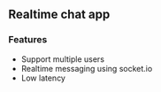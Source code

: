 ## Realtime chat app

### Features

- Support multiple users
- Realtime messaging using socket.io
- Low latency
